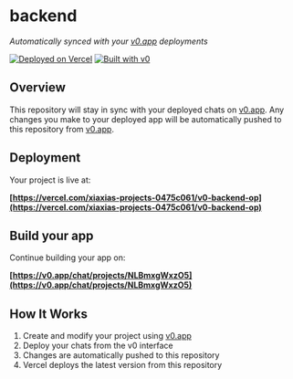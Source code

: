 # backend

*Automatically synced with your [v0.app](https://v0.app) deployments*

[![Deployed on Vercel](https://img.shields.io/badge/Deployed%20on-Vercel-black?style=for-the-badge&logo=vercel)](https://vercel.com/xiaxias-projects-0475c061/v0-backend-op)
[![Built with v0](https://img.shields.io/badge/Built%20with-v0.app-black?style=for-the-badge)](https://v0.app/chat/projects/NLBmxgWxzO5)

## Overview

This repository will stay in sync with your deployed chats on [v0.app](https://v0.app).
Any changes you make to your deployed app will be automatically pushed to this repository from [v0.app](https://v0.app).

## Deployment

Your project is live at:

**[https://vercel.com/xiaxias-projects-0475c061/v0-backend-op](https://vercel.com/xiaxias-projects-0475c061/v0-backend-op)**

## Build your app

Continue building your app on:

**[https://v0.app/chat/projects/NLBmxgWxzO5](https://v0.app/chat/projects/NLBmxgWxzO5)**

## How It Works

1. Create and modify your project using [v0.app](https://v0.app)
2. Deploy your chats from the v0 interface
3. Changes are automatically pushed to this repository
4. Vercel deploys the latest version from this repository